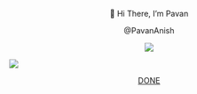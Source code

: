 <p align="center">👋 Hi There, I’m Pavan </h1>
<p align="center"> @PavanAnish</h1>
<p align="center">
  <a href="https://skillicons.dev">
    <img src="https://skillicons.dev/icons?i=python,figma,java,c,javascript,mysql" />
  </a>
<p align="left">
  <a href="https://skillicons.dev">
    <img src="https://skillicons.dev/icons?i=python,mysql" />
    <p align="center"> DONE</h1>
  </a>  
</p>
<!---
PavanAnish/PavanAnish is a ✨ special ✨ repository because its `README.md` (this file) appears on your GitHub profile.
You can click the Preview link to take a look at your changes.
--->  
